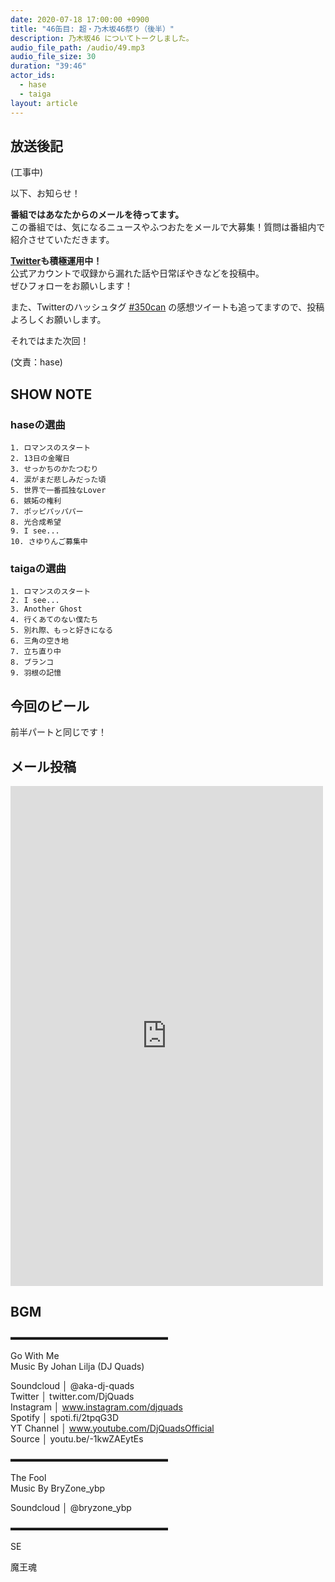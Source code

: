 ```yaml
---
date: 2020-07-18 17:00:00 +0900 
title: "46缶目: 超・乃木坂46祭り（後半）"
description: 乃木坂46 についてトークしました。
audio_file_path: /audio/49.mp3
audio_file_size: 30
duration: "39:46"
actor_ids:
  - hase
  - taiga
layout: article
---
```


## 放送後記

(工事中)

以下、お知らせ！

__番組ではあなたからのメールを待ってます。__  
この番組では、気になるニュースやふつおたをメールで大募集！質問は番組内で紹介させていただきます。  

__[Twitter](https://twitter.com/am350can)も積極運用中！__  
公式アカウントで収録から漏れた話や日常ぼやきなどを投稿中。  
ぜひフォローをお願いします！  

また、Twitterのハッシュタグ [#350can](https://twitter.com/search?q=%23350can&src=hashtag_click) の感想ツイートも追ってますので、投稿よろしくお願いします。

それではまた次回！

(文責：hase)

## SHOW NOTE

### haseの選曲
```
1. ロマンスのスタート
2. 13日の金曜日
3. せっかちのかたつむり
4. 涙がまだ悲しみだった頃
5. 世界で一番孤独なLover
6. 嫉妬の権利
7. ポッピパッパパー
8. 光合成希望
9. I see...
10. さゆりんご募集中
```

### taigaの選曲
```
1. ロマンスのスタート
2. I see...
3. Another Ghost
4. 行くあてのない僕たち
5. 別れ際、もっと好きになる
6. 三角の空き地
7. 立ち直り中
8. ブランコ
9. 羽根の記憶
```

## 今回のビール

前半パートと同じです！

## メール投稿
<div class="iframe-wrapper">
<iframe src="https://docs.google.com/forms/d/e/1FAIpQLSfTZ99ZtY5BJtHk38i7c_p3AdF-uIGnOOsc6W05wV6L0MTAQg/viewform?embedded=true" width="500" height="800" frameborder="0" marginheight="0" marginwidth="0">読み込んでいます…</iframe>
</div>

## BGM
▬▬▬▬▬▬▬▬▬▬▬▬▬▬▬▬▬▬  

Go With Me  
Music By Johan Lilja (DJ Quads)  

Soundcloud │ @aka-dj-quads  
Twitter │ twitter.com/DjQuads  
Instagram │ www.instagram.com/djquads  
Spotify │ spoti.fi/2tpqG3D  
YT Channel │ www.youtube.com/DjQuadsOfficial  
Source │ youtu.be/-1kwZAEytEs  

▬▬▬▬▬▬▬▬▬▬▬▬▬▬▬▬▬▬  

The Fool  
Music By BryZone_ybp  

Soundcloud │ @bryzone_ybp  

▬▬▬▬▬▬▬▬▬▬▬▬▬▬▬▬▬▬  

SE

魔王魂